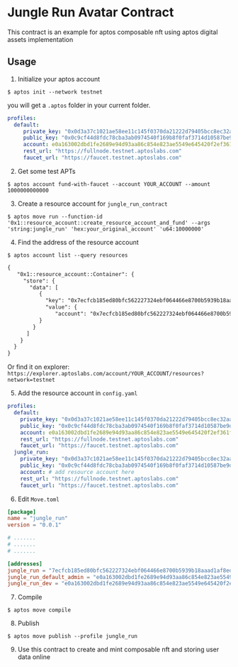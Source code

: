 # Jungle Run Avatar Contract

This contract is an example for aptos composable nft using aptos digital assets implementation

## Usage

1. Initialize your aptos account
```shell
$ aptos init --network testnet
```
you will get a `.aptos` folder in your current folder.
```yaml
profiles:
  default:
     private_key: "0x0d3a37c1021ae58ee11c145f0370da21222d79405bcc8ec32aa06fbc791e5b3b"
     public_key: "0x0c9cf44d8fdc78cba3ab0974540f169b8f0faf3714d10587be9d55ac00f21adb"
     account: e0a163002dbd1fe2689e94d93aa86c854e823ae5549e645420f2ef361fe63c11 #your_original_account
     rest_url: "https://fullnode.testnet.aptoslabs.com"
     faucet_url: "https://faucet.testnet.aptoslabs.com"
```

2. Get some test APTs
```shell
$ aptos account fund-with-faucet --account YOUR_ACCOUNT --amount 1000000000000
```



3. Create a resource account for `jungle_run_contract`
```shell
$ aptos move run --function-id '0x1::resource_account::create_resource_account_and_fund' --args 'string:jungle_run' 'hex:your_original_account' 'u64:10000000'
```

4. Find the address of the resource account
```shell
$ aptos account list --query resources
```

```txt
{
   "0x1::resource_account::Container": {
     "store": {
       "data": [
          {
            "key": "0x7ecfcb185ed80bfc562227324ebf064466e8700b5939b18aaad1af8ed5f1d1a6",
            "value": {
               "account": "0x7ecfcb185ed80bfc562227324ebf064466e8700b5939b18aaad1af8ed5f1d1a6" # this is it, pad zeros to the left if it's shorter than 64 hex chars
          }
        }
      ]
    }
  }
}
```

Or find it on explorer: `https://explorer.aptoslabs.com/account/YOUR_ACCOUNT/resources?network=testnet`

5. Add the resource account in `config.yaml`
```yaml
profiles:
  default:
    private_key: "0x0d3a37c1021ae58ee11c145f0370da21222d79405bcc8ec32aa06fbc791e5b3b"
    public_key: "0x0c9cf44d8fdc78cba3ab0974540f169b8f0faf3714d10587be9d55ac00f21adb"
    account: e0a163002dbd1fe2689e94d93aa86c854e823ae5549e645420f2ef361fe63c11 #your_original_account
    rest_url: "https://fullnode.testnet.aptoslabs.com"
    faucet_url: "https://faucet.testnet.aptoslabs.com"
  jungle_run:
    private_key: "0x0d3a37c1021ae58ee11c145f0370da21222d79405bcc8ec32aa06fbc791e5b3b"
    public_key: "0x0c9cf44d8fdc78cba3ab0974540f169b8f0faf3714d10587be9d55ac00f21adb"
    account: # add resource account here
    rest_url: "https://fullnode.testnet.aptoslabs.com"
    faucet_url: "https://faucet.testnet.aptoslabs.com"
```

6. Edit `Move.toml`
  ```toml
[package]
name = "jungle_run"
version = "0.0.1"

# .......
# .......
# .......

[addresses]
jungle_run = "7ecfcb185ed80bfc562227324ebf064466e8700b5939b18aaad1af8ed5f1d1a6" # replace with the resource account
jungle_run_default_admin = "e0a163002dbd1fe2689e94d93aa86c854e823ae5549e645420f2ef361fe63c11" # replace with your account
jungle_run_dev = "e0a163002dbd1fe2689e94d93aa86c854e823ae5549e645420f2ef361fe63c11" # replace with your account
```

7. Compile
```shell
$ aptos move compile
```

8. Publish
```shell
$ aptos move publish --profile jungle_run
```

9. Use this contract to create and mint composable nft and storing user data online
